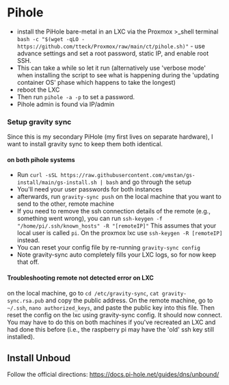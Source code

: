# Pihole

- install the PiHole bare-metal in an LXC via the Proxmox >_shell terminal `bash -c "$(wget -qLO - https://github.com/tteck/Proxmox/raw/main/ct/pihole.sh)"` - use advance settings and set a root password, static IP, and enable root SSH.
- This can take a while so let it run (alternatively use 'verbose mode' when installing the script to see what is happening during the 'updating container OS' phase which happens to take the longest)
- reboot the LXC
- Then run `pihole -a -p` to set a password.
- Pihole admin is found via IP/admin

### Setup gravity sync

Since this is my secondary PiHole (my first lives on separate hardware), I want to install gravity sync to keep them both identical.

#### on both pihole systems

- Run `curl -sSL https://raw.githubusercontent.com/vmstan/gs-install/main/gs-install.sh | bash` and go through the setup
- You'll need your user passwords for both instances
- afterwards, run `gravity-sync push` on the local machine that you want to send to the other, remote machine
- If you need to remove the ssh connection details of the remote (e.g., something went wrong), you can run `ssh-keygen -f "/home/pi/.ssh/known_hosts" -R "[remoteIP]"` This assumes that your local user is called `pi`. On the proxmox lxc use `ssh-keygen -R [remoteIP]` instead.
- You can reset your config file by re-running `gravity-sync config` 
- Note gravity-sync auto completely fills your LXC logs, so for now keep that off.

#### Troubleshooting remote not detected error on LXC

on the local machine, go to `cd /etc/gravity-sync`, `cat gravity-sync.rsa.pub` and copy the public address. On the remote machine, go to `~/.ssh`, `nano authorized_keys`, and paste the public key into this file. Then reset the config on the lxc using gravity-sync config. It should now connect. You may have to do this on both machines if you've recreated an LXC and had done this before (i.e., the raspberry pi may have the 'old' ssh key still installed).

## Install Unboud 

Follow the official directions: https://docs.pi-hole.net/guides/dns/unbound/

